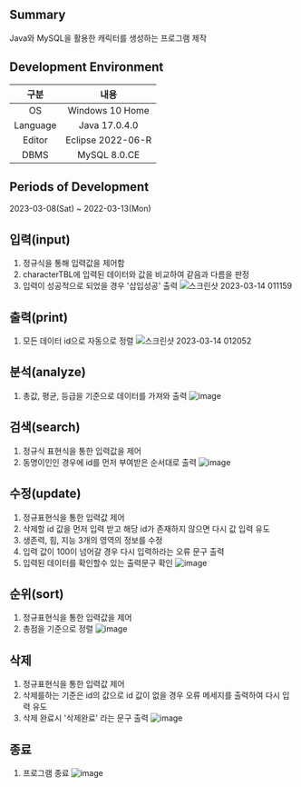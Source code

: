 ## Summary
Java와 MySQL을 활용한 캐릭터를 생성하는 프로그램 제작

## Development Environment
|   구분   |        내용       |
|:--------:|:-----------------:|
| OS       | Windows 10 Home   |
| Language | Java 17.0.4.0     |
| Editor   | Eclipse 2022-06-R |
| DBMS     | MySQL 8.0.CE      |

## Periods of Development
2023-03-08(Sat) ~ 2022-03-13(Mon)

## 입력(input)
1. 정규식을 통해 입력값을 제어함
2. characterTBL에 입력된 데이터와 값을 비교하여 같음과 다름을 판정
3. 입력이 성공적으로 되었을 경우 '삽입성공' 출력
![스크린샷 2023-03-14 011159](https://user-images.githubusercontent.com/126849356/224763539-c52a6a1e-b08d-4000-a8a1-2fb69f33473b.png)

## 출력(print)
1. 모든 데이터 id으로 자동으로 정렬
![스크린샷 2023-03-14 012052](https://user-images.githubusercontent.com/126849356/224775065-24a0daea-72a0-44a5-a6f4-c53a40be4aef.png)

## 분석(analyze)
1. 총값, 평균, 등급을 기준으로 데이터를 가져와 출력
![image](https://user-images.githubusercontent.com/126849356/224764050-bf1f638f-9497-43da-a623-faf0754c445f.png)

## 검색(search) 
1. 정규식 표현식을 통한 입력값을 제어
2. 동명이인인 경우에 id를 먼저 부여받은 순서대로 출력
![image](https://user-images.githubusercontent.com/126849356/224764194-50ed03a0-aa2e-4cc2-af31-20dfca480392.png)

## 수정(update)
1. 정규표현식을 통한 입력값 제어
2. 삭제할 id 값을 먼저 입력 받고 해당 id가 존재하지 않으면 다시 값 입력 유도
3. 생존력, 힘, 지능 3개의 영역의 정보를 수정
4. 입력 값이 100이 넘어갈 경우 다시 입력하라는 오류 문구 출력
3. 입력된 데이터를 확인할수 있는 출력문구 확인
![image](https://user-images.githubusercontent.com/126849356/224772987-604bba9b-dc15-48e0-9df4-afdf69392ca3.png)

## 순위(sort)
1. 정규표현식을 통한 입력값을 제어
2. 총점을 기준으로 정렬
![image](https://user-images.githubusercontent.com/126849356/224773267-234a891e-15da-4eca-8198-05c5c406a576.png)

## 삭제
1. 정규표현식을 통한 입력값 제어
2. 삭제를하는 기준은 id의 값으로 id 값이 없을 경우 오류 메세지를 출력하여 다시 입력 유도
3. 삭제 완료시 '삭제완료' 라는 문구 출력
![image](https://user-images.githubusercontent.com/126849356/224774678-2352be55-c577-4fda-afa9-42f5cca09805.png)

## 종료
1. 프로그램 종료
![image](https://user-images.githubusercontent.com/126849356/224774776-1f580b55-058a-4b63-a906-cb7c7c5672bf.png)
